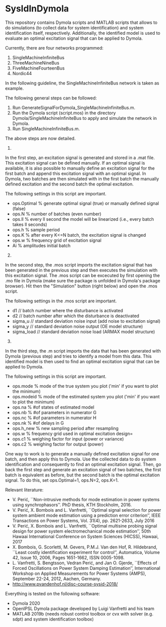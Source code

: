 # SysIdInDymola

This repository contains Dymola scripts and MATLAB scripts that allows to do simulations (to collect data for system identification) and system identification itself, respectively. Additionally, the identified model is used to evaluate an optimal excitation signal that can be applied to Dymola.

Currently, there are four networks programmed:

1)	SingleMachineInfiniteBus
2)	ThreeMachineNineBus
3)	FiveMachineFourteenBus
4)	Nordic44

In the following guideline, the SingleMachineInfiniteBus network is taken as example.

The following general steps can be followed:

1)	Run GenerateSignalForDymola_SingleMachineInfiniteBus.m.
2)	Run the Dymola script (script.mos) in the directory Dymola/SingleMachineInfiniteBus to apply and simulate the network in Dymola.
3)	Run SingleMachineInfiniteBus.m.

The above steps are now detailed.

1)
In the first step, an excitation signal is generated and stored in a .mat file. This excitation signal can be defined manually. If an optimal signal is available, it is also possible to manually define an excitation signal for the first batch and append this excitation signal with an optimal signal. In Dymola, two batches are then simulated with in the first batch the manually defined excitation and the second batch the optimal excitation.

The following settings in this script are important.

- ops.Optimal 	% generate optimal signal (true) or manually defined signal (false)
- ops.N         % number of batches (even number)
- ops.ll        % every ll second the model will be linearized (i.e., every batch takes ll seconds)
- ops.h         % sample period
- ops.K 		% after every K<=N batch, the excitation signal is changed
- ops.w        	% frequency grid of excitation signal
- Ai            % amplitudes initial batch

2)
In the second step, the .mos script imports the excitation signal that has been generated in the previous step and then executes the simulation with this excitation signal.
The .mos script can be excecuted by first opening the .mo file in Dymola (make sure the package is unfolded in Dymola's package browser). Hit then the "Simulation" button (right below) and open the .mos script.         

The following settings in the .mos script are important.

- d1           	// batch number where the disturbance is activated
- d2          	// batch number after which the disturbance is deactivated
- sigma_u    	// standard deviation noise input (add noise to excitation signal)
- sigma_y     	// standard deviation noise output (OE model structure)
- sigma_load   	// standard deviation noise load (ARMAX model structure)

3)
In the third step, the .m script imports the data that has been generated with Dymola (previous step) and tries to identify a model from this data. This identified model is then used to find an optimal excitation signal that can be applied to Dymola.

The following settings in this script are important.

- ops.mode  		% mode of the true system you plot ('min' if you want to plot the minimum)
- ops.modeid     	% mode of the estimated system you plot ('min' if you want to plot the minimum)
- ops.na       		% #of states of estimated model
- ops.nb         	% #of parameters in numerator G
- ops.nc         	% #of parameters in numerator H
- ops.nk         	% #of delays in G
- ops.h_new      	% new sampling period after resampling
- ops.w          	% frequency grid used in optimal excitation design=
- ops.c1         	% weighing factor for input (power or variance)
- ops.c2         	% weighing factor for output (power) 
 

One way to work is to generate a manually defined excitation signal for one batch, and then apply this to Dymola. Use the collected data to do system identification and consequently to find an optimal excitation signal. Then, go back the first step and generate an excitation signal of two batches, the first batch is equivalent as before, but the second batch is the optimal excitation signal. To do this, set ops.Optimal=1, ops.N=2, ops.K=1.     

Relevant literature:
- V. Perić, ``Non-intrusive methods for mode estimation in power systems using synchrophasors’’. PhD thesis, KTH Stockholm, 2016.
- V. Perić, X. Bombois and L. Vanfretti, ``Optimal signal selection for power system ambient mode estimation using a prediction error criterion’’, IEEE Transactions on Power Systems, Vol. 31(4), pp. 2621-2633, July 2016
- V. Perić, X. Bombois and L. Vanfretti, ``Optimal multisine probing signal design for power system electromechanical mode estimation’’, 50th Hawaai International Conference on System Sciences (HICSS), Hawaai, 2017
- X. Bombois, G. Scorletti, M. Gevers, P.M.J. Van den Hof, R. Hildebrand, ``Least costly identification experiment for control’’, Automatica, Volume 42, Issue 10, 2006, Pages 1651-1662, ISSN 0005-1098.
- L. Vanfretti, S. Bengtsson,  Vedran Perić, and Jan O. Gjerde, ``Effects of Forced Oscillations on Power System Damping Estimation’’,  International  Workshop on Applied Measurements  for Power Systems (AMPS), September 22-24, 2012, Aachen, Germany.
- http://www.pvandenhof.nl/disc-course-sysid-2018/


Everything is tested on the following software:

- Dymola 2020
- OpenIPSL Dymola package developed by Luigi Vanfretti and his team 
- MATLAB 2019b (needs robust control toolbox or cvx with solver (e.g. sdpt) and system identification toolbox)




